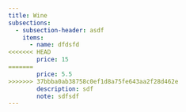 ```yaml
---
title: Wine
subsections:
  - subsection-header: asdf
    items:
      - name: dfdsfd
<<<<<<< HEAD
        price: 15
=======
        price: 5.5
>>>>>>> 37bbba0ab38758c0ef1d8a75fe643aa2f28d462e
        description: sdf
        note: sdfsdf
---
```

